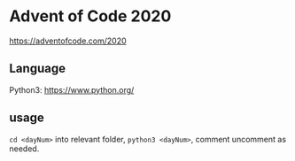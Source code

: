 # Advent of Code 2020

https://adventofcode.com/2020

## Language
Python3: https://www.python.org/


## usage

`cd <dayNum>` into relevant folder, `python3 <dayNum>`, comment uncomment as needed.
